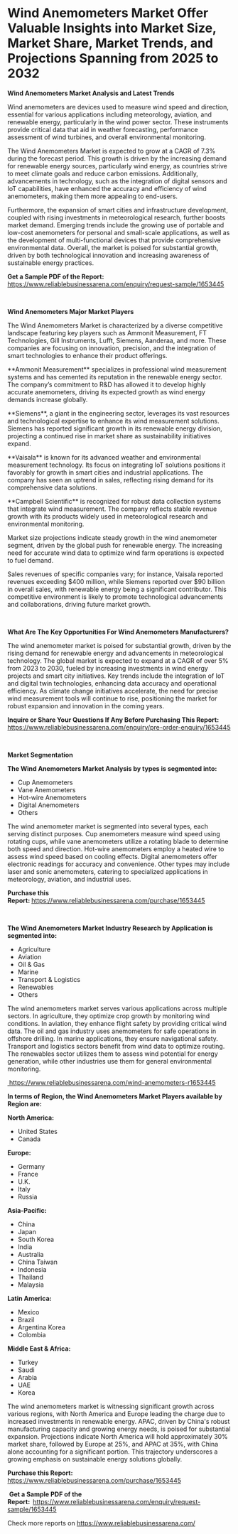 <p><h1>Wind Anemometers Market Offer Valuable Insights into Market Size, Market Share, Market Trends, and Projections Spanning from 2025 to 2032</h1></p><p><strong>Wind Anemometers Market Analysis and Latest Trends</strong></p>
<p><p>Wind anemometers are devices used to measure wind speed and direction, essential for various applications including meteorology, aviation, and renewable energy, particularly in the wind power sector. These instruments provide critical data that aid in weather forecasting, performance assessment of wind turbines, and overall environmental monitoring.</p><p>The Wind Anemometers Market is expected to grow at a CAGR of 7.3% during the forecast period. This growth is driven by the increasing demand for renewable energy sources, particularly wind energy, as countries strive to meet climate goals and reduce carbon emissions. Additionally, advancements in technology, such as the integration of digital sensors and IoT capabilities, have enhanced the accuracy and efficiency of wind anemometers, making them more appealing to end-users. </p><p>Furthermore, the expansion of smart cities and infrastructure development, coupled with rising investments in meteorological research, further boosts market demand. Emerging trends include the growing use of portable and low-cost anemometers for personal and small-scale applications, as well as the development of multi-functional devices that provide comprehensive environmental data. Overall, the market is poised for substantial growth, driven by both technological innovation and increasing awareness of sustainable energy practices.</p></p>
<p><strong>Get a Sample PDF of the Report:&nbsp;</strong> <a href="https://www.reliablebusinessarena.com/enquiry/request-sample/1653445?utm_campaign=2637&utm_medium=2&utm_source=Github&utm_content=ia&utm_term=05032025&utm_id=wind-anemometers">https://www.reliablebusinessarena.com/enquiry/request-sample/1653445</a></p>
<p>&nbsp;</p>
<p><strong>Wind Anemometers Major Market Players</strong></p>
<p><p>The Wind Anemometers Market is characterized by a diverse competitive landscape featuring key players such as Ammonit Measurement, FT Technologies, Gill Instruments, Lufft, Siemens, Aanderaa, and more. These companies are focusing on innovation, precision, and the integration of smart technologies to enhance their product offerings.</p><p>**Ammonit Measurement** specializes in professional wind measurement systems and has cemented its reputation in the renewable energy sector. The company’s commitment to R&D has allowed it to develop highly accurate anemometers, driving its expected growth as wind energy demands increase globally.</p><p>**Siemens**, a giant in the engineering sector, leverages its vast resources and technological expertise to enhance its wind measurement solutions. Siemens has reported significant growth in its renewable energy division, projecting a continued rise in market share as sustainability initiatives expand.</p><p>**Vaisala** is known for its advanced weather and environmental measurement technology. Its focus on integrating IoT solutions positions it favorably for growth in smart cities and industrial applications. The company has seen an uptrend in sales, reflecting rising demand for its comprehensive data solutions.</p><p>**Campbell Scientific** is recognized for robust data collection systems that integrate wind measurement. The company reflects stable revenue growth with its products widely used in meteorological research and environmental monitoring.</p><p>Market size projections indicate steady growth in the wind anemometer segment, driven by the global push for renewable energy. The increasing need for accurate wind data to optimize wind farm operations is expected to fuel demand.</p><p>Sales revenues of specific companies vary; for instance, Vaisala reported revenues exceeding $400 million, while Siemens reported over $90 billion in overall sales, with renewable energy being a significant contributor. This competitive environment is likely to promote technological advancements and collaborations, driving future market growth.</p></p>
<p>&nbsp;</p>
<p><strong>What Are The Key Opportunities For Wind Anemometers Manufacturers?</strong></p>
<p><p>The wind anemometer market is poised for substantial growth, driven by the rising demand for renewable energy and advancements in meteorological technology. The global market is expected to expand at a CAGR of over 5% from 2023 to 2030, fueled by increasing investments in wind energy projects and smart city initiatives. Key trends include the integration of IoT and digital twin technologies, enhancing data accuracy and operational efficiency. As climate change initiatives accelerate, the need for precise wind measurement tools will continue to rise, positioning the market for robust expansion and innovation in the coming years.</p></p>
<p><strong>Inquire or Share Your Questions If Any Before Purchasing This Report:</strong> <a href="https://www.reliablebusinessarena.com/enquiry/pre-order-enquiry/1653445?utm_campaign=2637&utm_medium=2&utm_source=Github&utm_content=ia&utm_term=05032025&utm_id=wind-anemometers">https://www.reliablebusinessarena.com/enquiry/pre-order-enquiry/1653445</a></p>
<p>&nbsp;</p>
<p><strong>Market Segmentation</strong></p>
<p><strong>The Wind Anemometers Market Analysis by types is segmented into:</strong></p>
<p><ul><li>Cup Anemometers</li><li>Vane Anemometers</li><li>Hot-wire Anemometers</li><li>Digital Anemometers</li><li>Others</li></ul></p>
<p><p>The wind anemometer market is segmented into several types, each serving distinct purposes. Cup anemometers measure wind speed using rotating cups, while vane anemometers utilize a rotating blade to determine both speed and direction. Hot-wire anemometers employ a heated wire to assess wind speed based on cooling effects. Digital anemometers offer electronic readings for accuracy and convenience. Other types may include laser and sonic anemometers, catering to specialized applications in meteorology, aviation, and industrial uses.</p></p>
<p><strong>Purchase this Report:&nbsp;</strong><a href="https://www.reliablebusinessarena.com/purchase/1653445?utm_campaign=2637&utm_medium=2&utm_source=Github&utm_content=ia&utm_term=05032025&utm_id=wind-anemometers">https://www.reliablebusinessarena.com/purchase/1653445</a></p>
<p>&nbsp;</p>
<p><strong>The Wind Anemometers Market Industry Research by Application is segmented into:</strong></p>
<p><ul><li>Agriculture</li><li>Aviation</li><li>Oil & Gas</li><li>Marine</li><li>Transport & Logistics</li><li>Renewables</li><li>Others</li></ul></p>
<p><p>The wind anemometers market serves various applications across multiple sectors. In agriculture, they optimize crop growth by monitoring wind conditions. In aviation, they enhance flight safety by providing critical wind data. The oil and gas industry uses anemometers for safe operations in offshore drilling. In marine applications, they ensure navigational safety. Transport and logistics sectors benefit from wind data to optimize routing. The renewables sector utilizes them to assess wind potential for energy generation, while other industries use them for general environmental monitoring.</p></p>
<p><a href="https://www.reliablebusinessarena.com/wind-anemometers-r1653445?utm_campaign=2637&utm_medium=2&utm_source=Github&utm_content=ia&utm_term=05032025&utm_id=wind-anemometers">&nbsp;https://www.reliablebusinessarena.com/wind-anemometers-r1653445</a></p>
<p><strong>In terms of Region, the Wind Anemometers Market Players available by Region are:</strong></p>
<p>
    <p> <strong> North America: </strong>
        <ul>
            <li>United States</li>
            <li>Canada</li>
        </ul>
        </p> 
    <p> <strong> Europe: </strong>
        <ul>
            <li>Germany</li>
            <li>France</li>
            <li>U.K.</li>
            <li>Italy</li>
            <li>Russia</li>
        </ul>
        </p> 
    <p> <strong> Asia-Pacific: </strong>
        <ul>
            <li>China</li>
            <li>Japan</li>
            <li>South Korea</li>
            <li>India</li>
            <li>Australia</li>
            <li>China Taiwan</li>
            <li>Indonesia</li>
            <li>Thailand</li>
            <li>Malaysia</li>
        </ul>
        </p> 
    <p> <strong> Latin America: </strong>
        <ul>
            <li>Mexico</li>
            <li>Brazil</li>
            <li>Argentina Korea</li>
            <li>Colombia</li>
        </ul>
        </p> 
    <p> <strong> Middle East & Africa: </strong>
        <ul>
            <li>Turkey</li>
            <li>Saudi</li>
            <li>Arabia</li>
            <li>UAE</li>
            <li>Korea</li>
        </ul>
    </p>
    </p>
<p><p>The wind anemometers market is witnessing significant growth across various regions, with North America and Europe leading the charge due to increased investments in renewable energy. APAC, driven by China's robust manufacturing capacity and growing energy needs, is poised for substantial expansion. Projections indicate North America will hold approximately 30% market share, followed by Europe at 25%, and APAC at 35%, with China alone accounting for a significant portion. This trajectory underscores a growing emphasis on sustainable energy solutions globally.</p></p>
<p><strong>Purchase this Report: </strong><a href="https://www.reliablebusinessarena.com/purchase/1653445?utm_campaign=2637&utm_medium=2&utm_source=Github&utm_content=ia&utm_term=05032025&utm_id=wind-anemometers">https://www.reliablebusinessarena.com/purchase/1653445</a></p>
<p>&nbsp;<strong>Get a Sample PDF of the Report:&nbsp;&nbsp;</strong><a href="https://www.reliablebusinessarena.com/enquiry/request-sample/1653445?utm_campaign=2637&utm_medium=2&utm_source=Github&utm_content=ia&utm_term=05032025&utm_id=wind-anemometers">https://www.reliablebusinessarena.com/enquiry/request-sample/1653445</a></p>
<p><strong></strong></p>
<p>Check more reports on <a href="https://www.reliablebusinessarena.com/?utm_campaign=2637&utm_medium=2&utm_source=Github&utm_content=ia&utm_term=05032025&utm_id=wind-anemometers">https://www.reliablebusinessarena.com/</a></p>